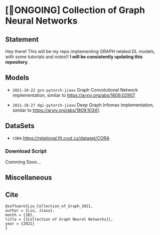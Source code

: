 # [🚀ONGOING] Collection of Graph Neural Networks

## Statement

Hey there! This will be my repo implementing GRAPH related DL models, with some tutorials and notes!! **I will be consistently updating this repository**.

## Models

- `2021-10-22 gcn-pytorch-jiaxu` Graph Convolutional Network implementation, similar to https://arxiv.org/abs/1609.02907.

- `2021-10-27 dgi-pytorch-jiaxu` Deep Graph Infomax implementation, similar to https://arxiv.org/abs/1809.10341.

## DataSets

- `CORA` https://relational.fit.cvut.cz/dataset/CORA

### Download Script

Comming Soon...

## Miscellaneous

## Cite
```
@software{Liu_Collection_of_Graph_2021,
author = {Liu, Jiaxu},
month = {10},
title = {{Collection of Graph Neural Networks}},
year = {2021}
}
```